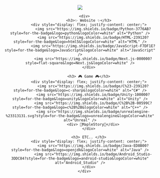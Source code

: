 <div align="center">
    <img src="https://capsule-render.vercel.app/api?type=waving&color=BDBDC8&height=300&section=header&text=쪄쪄쪄쪄쪙이's%20Github&fontSize=50" />

<!--
    <div align="center" style="display: flex; flex-direction: column; align-items: center;">
        <div>
            <a href="https://github.com/anuraghazra/github-readme-stats">
                <img src="https://github-readme-stats-jeongjeong.vercel.app/api/top-langs/?username=HYOJEONG0213&exclude_repo=HYOJEONG0213/github-readme-stats,Hyuni02/SummerProject2,HYOJEONG0213/track_main_character,HYOJEONG0213/track_main_character2,HYOJEONG0213/SummerProject,HYOJEONG0213/SummerProject2&langs_count=10" alt="Top Languages" />
            </a>
        </div>

        <div align="center" style="display: flex; flex-direction: column; align-items: center;">
        -->
        <div>
            <h3>✨ Website ✨</h3>
            <div style="display: flex; justify-content: center;">
                <img src="https://img.shields.io/badge/Python-3776AB?style=for-the-badge&logo=python&logoColor=white" alt="Python" />
                <img src="https://img.shields.io/badge/HTML-239120?style=for-the-badge&logo=html5&logoColor=white" alt="HTML" />
                <img src="https://img.shields.io/badge/JavaScript-F7DF1E?style=for-the-badge&logo=JavaScript&logoColor=white" alt="JavaScript" />
                <img src="https://img.shields.io/badge/Next.js-000000?style=flat-square&logo=Next.js&logoColor=white" />
            </div>

            <h3> 🎮 Game 🎮</h3>
            <div style="display: flex; justify-content: center;">
                <img src="https://img.shields.io/badge/C%23-239120?style=for-the-badge&logo=c-sharp&logoColor=white" alt="C#" />
                <img src="https://img.shields.io/badge/Unity-100000?style=for-the-badge&logo=unity&logoColor=white" alt="Unity" />
                <img src="https://img.shields.io/badge/C%2B%2B-00599C?style=for-the-badge&logo=c%2B%2B&logoColor=white" alt="C++" />
                <img src="https://img.shields.io/badge/unrealengine-%23313131.svg?style=for-the-badge&logo=unrealengine&logoColor=white" alt="Unreal" />
                <div> 🍁MapleStory🍁</div>
            </div>

            <h3> ETC.. </h3>
            <div style="display: flex; justify-content: center;">
                <img src="https://img.shields.io/badge/Java-ED8B00?style=for-the-badge&logo=openjdk&logoColor=white" alt="Java" />
                <img src="https://img.shields.io/badge/Android_Studio-3DDC84?style=for-the-badge&logo=android-studio&logoColor=white" alt="Android_Studio" />
            </div>
        </div>

<!--
**HYOJEONG0213/HYOJEONG0213** is a ✨ _special_ ✨ repository because its `README.md` (this file) appears on your GitHub profile.

Here are some ideas to get you started:

- 🔭 I’m currently working on ...
- 🌱 I’m currently learning ...
- 👯 I’m looking to collaborate on ...
- 🤔 I’m looking for help with ...
- 💬 Ask me about ...
- 📫 How to reach me: ...
- 😄 Pronouns: ...
- ⚡ Fun fact: ...
-->
